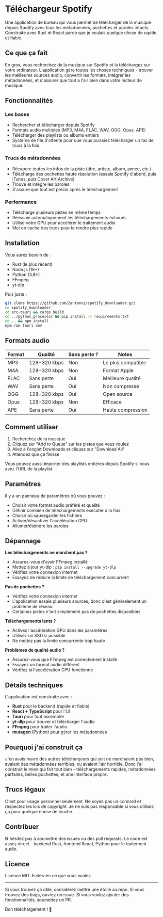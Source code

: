 # Téléchargeur Spotify

Une application de bureau qui vous permet de télécharger de la musique depuis Spotify avec tous les métadonnées, pochettes et paroles intacts. Construite avec Rust et React parce que je voulais quelque chose de rapide et fiable.

## Ce que ça fait

En gros, vous recherchez de la musique sur Spotify et la téléchargez sur votre ordinateur. L'application gère toutes les choses techniques - trouver les meilleures sources audio, convertir les formats, intégrer les métadonnées, et s'assurer que tout a l'air bien dans votre lecteur de musique.

## Fonctionnalités

### Les bases
- Rechercher et télécharger depuis Spotify
- Formats audio multiples (MP3, M4A, FLAC, WAV, OGG, Opus, APE)
- Télécharger des playlists ou albums entiers
- Système de file d'attente pour que vous puissiez télécharger un tas de trucs à la fois

### Trucs de métadonnées
- Récupère toutes les infos de la piste (titre, artiste, album, année, etc.)
- Télécharge des pochettes haute résolution (essaie Spotify d'abord, puis iTunes, puis Cover Art Archive)
- Trouve et intègre les paroles
- S'assure que tout est précis après le téléchargement

### Performance
- Télécharge plusieurs pistes en même temps
- Réessaie automatiquement les téléchargements échoués
- Utilise votre GPU pour accélérer le traitement audio
- Met en cache des trucs pour le rendre plus rapide

## Installation

Vous aurez besoin de :
- Rust (le plus récent)
- Node.js (18+)
- Python (3.8+)
- FFmpeg
- yt-dlp

Puis juste :
```bash
git clone https://github.com/Zantonv2/spotify_downloader.git
cd spotify_downloader
cd src-tauri && cargo build
cd ../python_processor && pip install -r requirements.txt
cd .. && npm install
npm run tauri dev
```

## Formats audio

| Format | Qualité | Sans perte ? | Notes |
|--------|---------|--------------|-------|
| MP3 | 128-320 kbps | Non | Le plus compatible |
| M4A | 128-320 kbps | Non | Format Apple |
| FLAC | Sans perte | Oui | Meilleure qualité |
| WAV | Sans perte | Oui | Non compressé |
| OGG | 128-320 kbps | Oui | Open source |
| Opus | 128-320 kbps | Non | Efficace |
| APE | Sans perte | Oui | Haute compression |

## Comment utiliser

1. Recherchez de la musique
2. Cliquez sur "Add to Queue" sur les pistes que vous voulez
3. Allez à l'onglet Downloads et cliquez sur "Download All"
4. Attendez que ça finisse

Vous pouvez aussi importer des playlists entières depuis Spotify si vous avez l'URL de la playlist.

## Paramètres

Il y a un panneau de paramètres où vous pouvez :
- Choisir votre format audio préféré et qualité
- Définir combien de téléchargements exécuter à la fois
- Choisir où sauvegarder les fichiers
- Activer/désactiver l'accélération GPU
- Allumer/éteindre les paroles

## Dépannage

**Les téléchargements ne marchent pas ?**
- Assurez-vous d'avoir FFmpeg installé
- Mettez à jour yt-dlp : `pip install --upgrade yt-dlp`
- Vérifiez votre connexion internet
- Essayez de réduire la limite de téléchargement concurrent

**Pas de pochettes ?**
- Vérifiez votre connexion internet
- L'application essaie plusieurs sources, donc c'est généralement un problème de réseau
- Certaines pistes n'ont simplement pas de pochettes disponibles

**Téléchargements lents ?**
- Activez l'accélération GPU dans les paramètres
- Utilisez un SSD si possible
- Ne mettez pas la limite concurrente trop haute

**Problèmes de qualité audio ?**
- Assurez-vous que FFmpeg est correctement installé
- Essayez un format audio différent
- Vérifiez si l'accélération GPU fonctionne

## Détails techniques

L'application est construite avec :
- **Rust** pour le backend (rapide et fiable)
- **React + TypeScript** pour l'UI
- **Tauri** pour tout assembler
- **yt-dlp** pour trouver et télécharger l'audio
- **FFmpeg** pour traiter l'audio
- **mutagen** (Python) pour gérer les métadonnées

## Pourquoi j'ai construit ça

J'en avais marre des autres téléchargeurs qui soit ne marchaient pas bien, avaient des métadonnées terribles, ou avaient l'air horrible. Donc j'ai construit le mien qui fait tout bien - téléchargements rapides, métadonnées parfaites, belles pochettes, et une interface propre.

## Trucs légaux

C'est pour usage personnel seulement. Ne soyez pas un connard et respectez les lois de copyright. Je ne suis pas responsable si vous utilisez ça pour quelque chose de louche.

## Contribuer

N'hésitez pas à soumettre des issues ou des pull requests. Le code est assez direct - backend Rust, frontend React, Python pour le traitement audio.

## Licence

Licence MIT. Faites-en ce que vous voulez.

---

Si vous trouvez ça utile, considérez mettre une étoile au repo. Si vous trouvez des bugs, ouvrez un issue. Si vous voulez ajouter des fonctionnalités, soumettez un PR.

Bon téléchargement ! 🎵
